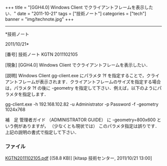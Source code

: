 ﻿+++
title = "[GGH4.0] Windows Client でクライアントフレームを表示したい．"
date = "2011-10-21"
tags = ["技術ノート"]
categories = ["tech"]
banner = "img/technote.jpg"
+++

-----------------------------------------------------------------------------------------------------------------------------

*技術ノート

2011/10/21*


[番号]
技術ノート KGTN 2011102105

[現象]
[GGH4.0] Windows Client でクライアントフレームを表示したい．

[説明]
Windows Client gg-client.exe にパラメタ ?f
を指定することで，クライアントフレームが表示されます．クライアントフレームのサイズを指定する場合は，パラメタ
?f の後に -geometry
を指定して下さい．例えば，以下のようにパラメタを指定します．

gg-client.exe -h 192.168.102.82 -u Administrator -p Password -f
-geometry 1024x768

補　足
管理者ガイド （ADMINISTRATOR GUIDE） に -geometry=800x600
という例がありますが， （少なくとも現状では）
このパラメタ指定は誤りです．上記の説明の書式で指定して下さい．


### ファイル

 
 


[KGTN2011102105.pdf](http://techreport.kitasp.net/attachments/download/674/KGTN2011102105.pdf)
 [(58.8 KB)] [kitasp 技術センター, 2011/10/21
13:00]


 


 

